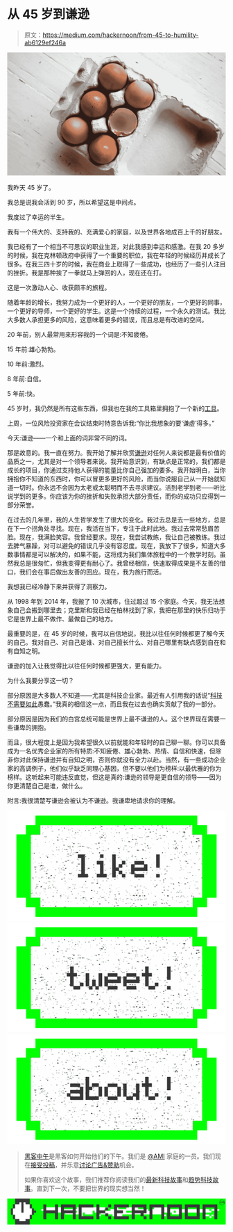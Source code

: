 # 从 45 岁到谦逊

> 原文：<https://medium.com/hackernoon/from-45-to-humility-ab6129ef246a>

![](img/b949eca9819366fddb69361bd11c1a3d.png)

我昨天 45 岁了。

我总是说我会活到 90 岁，所以希望这是中间点。

我度过了幸运的半生。

我有一个伟大的、支持我的、充满爱心的家庭，以及世界各地成百上千的好朋友。

我已经有了一个相当不可思议的职业生涯，对此我感到幸运和感激。在我 20 多岁的时候，我在克林顿政府中获得了一个重要的职位，我在年轻的时候经历并成长了很多。在我三四十岁的时候，我在商业上取得了一些成功，也经历了一些引人注目的挫折。我是那种挨了一拳就马上弹回的人，现在还在打。

这是一次激动人心、收获颇丰的旅程。

随着年龄的增长，我努力成为一个更好的人，一个更好的朋友，一个更好的同事，一个更好的导师，一个更好的学生。这是一个持续的过程，一个永久的测试。我比大多数人承担更多的风险，这意味着更多的错误，而且总是有改进的空间。

20 年前，别人最常用来形容我的一个词是:不知疲倦。

15 年前:雄心勃勃。

10 年前:激烈。

8 年前:自信。

5 年前:快。

45 岁时，我仍然是所有这些东西，但我也在我的工具箱里拥抱了一个新的[工具](https://hackernoon.com/tagged/tool)。

上周，一位风险投资家在会议结束时特意告诉我:“你比我想象的要‘谦虚’得多。”

今天:谦逊——一个和上面的词非常不同的词。

那是故意的。我一直在努力。我开始了解并欣赏[谦逊](https://hackernoon.com/tagged/humility)对任何人来说都是最有价值的品质之一，尤其是对一个领导者来说。我开始意识到，有缺点是正常的，我们都是成长的项目，你通过支持他人获得的能量比你自己强加的要多。我开始明白，当你拥抱你不知道的东西时，你可以冒更多更好的风险，而当你说服自己从一开始就知道一切时。你永远不会因为太老或太聪明而不去寻求建议。活到老学到老——听比说学到的更多。你应该为你的挫折和失败承担大部分责任，而你的成功只应得到一部分荣誉。

在过去的几年里，我的人生哲学发生了很大的变化。我过去总是去一些地方，总是在下一个拐角处寻找。现在，我活在当下，专注于此时此地。我过去常常愁眉苦脸。现在，我满脸笑容。我曾经要求。现在，我尝试教练，我让自己被教练。我过去脾气暴躁，对可以避免的错误几乎没有容忍度。现在，我放下了很多，知道大多数事情都是可以解决的，如果不能，这将成为我们集体旅程中的一个教学时刻。虽然我总是很匆忙，但我变得更有耐心了。我曾经相信，快速取得成果是不友善的借口，我们会在事后做出友善的回应。现在，我为旅行而活。

我想我已经冷静下来并获得了洞察力。

从 1998 年到 2014 年，我搬了 10 次城市，住过超过 15 个家庭。今天，我无法想象自己会搬到哪里去；克里斯和我已经在柏林找到了家，我把在那里的快乐归功于它是世界上最不做作、最做自己的地方。

最重要的是，在 45 岁的时候，我可以自信地说，我比以往任何时候都更了解今天的自己。我对自己、对自己是谁、对自己擅长什么、对自己哪里有缺点感到自在和有自知之明。

谦逊的加入让我觉得比以往任何时候都更强大，更有能力。

为什么我要分享这一切？

部分原因是大多数人不知道——尤其是科技企业家。最近有人引用我的话说“[科技不需要如此](http://www.msn.com/en-us/news/us/tech-doesnt-need-to-be-so-douchey-all-the-time-jason-goldberg/vp-AAmeR9l)愚蠢。”我真的相信这一点，而且我在过去也确实贡献了我的一部分。

部分原因是因为我们的白宫总统可能是世界上最不谦逊的人。这个世界现在需要一些谦卑的拥抱。

而且，很大程度上是因为我希望很久以前就能和年轻时的自己聊一聊。你可以具备成为一名优秀企业家的所有特质:不知疲倦、雄心勃勃、热情、自信和快速，但除非你对此保持谦逊并有自知之明，否则你就没有全力以赴。当然，有一些成功企业家的高调例子，他们似乎缺乏同理心基因，但不要以他们为榜样:以最优雅的你为榜样。这听起来可能违反直觉，但这是真的:谦逊的领导是更自信的领导——因为你更清楚自己是谁，做什么。

附言:我很清楚写谦逊会被认为不谦逊。我谦卑地请求你的理解。

[![](img/50ef4044ecd4e250b5d50f368b775d38.png)](http://bit.ly/HackernoonFB)[![](img/979d9a46439d5aebbdcdca574e21dc81.png)](https://goo.gl/k7XYbx)[![](img/2930ba6bd2c12218fdbbf7e02c8746ff.png)](https://goo.gl/4ofytp)

> [黑客中午](http://bit.ly/Hackernoon)是黑客如何开始他们的下午。我们是 [@AMI](http://bit.ly/atAMIatAMI) 家庭的一员。我们现在[接受投稿](http://bit.ly/hackernoonsubmission)，并乐意[讨论广告&赞助](mailto:partners@amipublications.com)机会。
> 
> 如果你喜欢这个故事，我们推荐你阅读我们的[最新科技故事](http://bit.ly/hackernoonlatestt)和[趋势科技故事](https://hackernoon.com/trending)。直到下一次，不要把世界的现实想当然！

![](img/be0ca55ba73a573dce11effb2ee80d56.png)